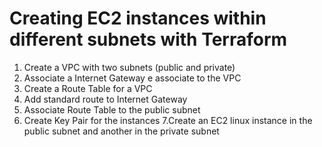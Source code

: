 # Creating EC2 instances within different subnets with Terraform
 1. Create a VPC with two subnets (public and private)
 2. Associate a Internet Gateway e associate to the VPC 
 3. Create a Route Table for a VPC  
 4. Add standard route to Internet Gateway 
 5. Associate Route Table to the public subnet
 6. Create Key Pair for the  instances 
 7.Create an EC2 linux instance  in the public subnet and another in the private subnet 
